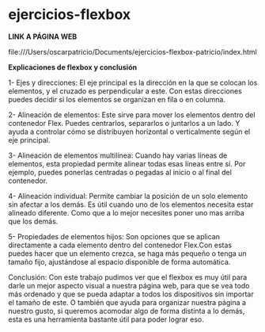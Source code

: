 # ejercicios-flexbox

**LINK A PÁGINA WEB**

file:///Users/oscarpatricio/Documents/ejercicios-flexbox-patricio/index.html

**Explicaciones de flexbox y conclusión**

1- Ejes y direcciones: El eje principal es la dirección en la que se colocan los elementos, y el cruzado es perpendicular a este. 
Con estas direcciones puedes decidir si los elementos se organizan en fila o en columna.

2- Alineación de elementos: Este sirve para mover los elementos dentro del contenedor Flex. Puedes centrarlos, separarlos o juntarlos a un lado. Y ayuda a controlar cómo se distribuyen horizontal o verticalmente según el eje principal.

3- Alineación de elementos multilínea: Cuando hay varias líneas de elementos, esta propiedad permite alinear todas esas líneas entre sí. Por ejemplo, puedes ponerlas centradas o pegadas al inicio o al final del contenedor.

4- Alineación individual: Permite cambiar la posición de un solo elemento sin afectar a los demás. Es útil cuando uno de los elementos necesita estar alineado diferente. Como que a lo mejor necesites poner uno mas arriba que los demás.

5- Propiedades de elementos hijos: Son opciones que se aplican directamente a cada elemento dentro del contenedor Flex.Con estas puedes hacer que un elemento crezca, se haga más pequeño o tenga un tamaño fijo, ajustándose al espacio disponible de forma automática.

Conclusión: Con este trabajo pudimos ver que el flexbox es muy útil para darle un mejor aspecto visual a nuestra página web, para que se vea todo más ordenado y que se pueda adaptar a todos los dispositivos sin importar el tamaño de este. O también que ayuda para organizar nuestra página a nuestro gusto, si queremos acomodar algo de forma distinta a lo demás, esta es una herramienta bastante útil para poder lograr eso.


